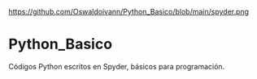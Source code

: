 https://github.com/Oswaldoivann/Python_Basico/blob/main/spyder.png

# Python_Basico
Códigos Python escritos en Spyder, básicos para programación. 
